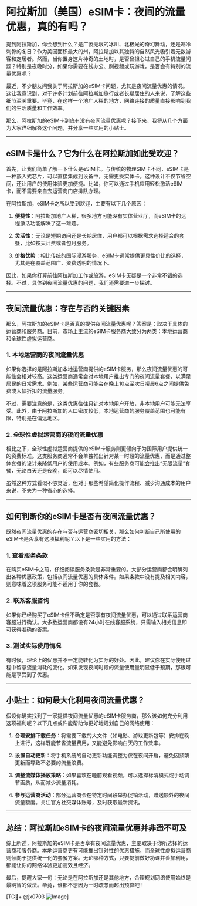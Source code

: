 # 阿拉斯加（美国）eSIM卡：夜间的流量优惠，真的有吗？

提到阿拉斯加，你会想到什么？是广袤无垠的冰川、北极光的奇幻舞动，还是寒冷刺骨的冬日？作为美国面积最大的州，阿拉斯加以其独特的自然风光吸引着无数游客和定居者。然而，当你置身这片神奇的土地时，是否曾担心过自己的手机流量问题？特别是夜晚时分，如果你需要在线办公、刷视频或玩游戏，是否会有特别的流量优惠呢？

最近，不少朋友问我关于阿拉斯加的eSIM卡问题，尤其是夜间流量优惠的情况。这让我意识到，对于许多计划前往阿拉斯加旅行或者长期居住的人来说，了解这些细节至关重要。毕竟，在这样一个地广人稀的地方，网络连接的质量直接影响到我们的生活质量和工作效率。

那么，阿拉斯加的eSIM卡到底有没有夜间流量优惠呢？接下来，我将从几个方面为大家详细解答这个问题，并分享一些实用的小贴士。

---

## eSIM卡是什么？它为什么在阿拉斯加如此受欢迎？

首先，让我们简单了解一下什么是eSIM卡。与传统的物理SIM卡不同，eSIM卡是一种嵌入式芯片，可以直接集成到设备中，无需更换实体卡。这种设计不仅节省空间，还让用户的使用体验更加便捷。比如，你可以通过手机应用轻松激活eSIM卡，而不需要亲自去运营商门店排队办理。

在阿拉斯加，eSIM卡之所以受到欢迎，主要有以下几个原因：

1. **便捷性**：阿拉斯加地广人稀，很多地方可能没有实体营业厅，而eSIM卡的远程激活功能解决了这一难题。
   
2. **灵活性**：无论是短期访问还是长期居住，用户都可以根据需求选择适合的套餐，比如按天计费或者包月服务。

3. **价格优势**：相比传统的国际漫游服务，eSIM卡通常提供更具性价比的选择，尤其是在覆盖范围广、资费透明的情况下。

因此，如果你打算前往阿拉斯加工作或旅游，eSIM卡无疑是一个非常不错的选择。不过，具体到夜间流量优惠的问题，我们还需要进一步探讨。

---

## 夜间流量优惠：存在与否的关键因素

那么，阿拉斯加的eSIM卡是否真的提供夜间流量优惠呢？答案是：取决于具体的运营商和服务商。目前，市场上主流的eSIM卡服务商大致分为两类：本地运营商和全球性虚拟运营商。

### 1. 本地运营商的夜间流量优惠

如果你选择的是阿拉斯加本地运营商提供的eSIM卡服务，那么夜间流量优惠的可能性会相对较高。这类运营商通常会对本地用户推出专门的夜间流量套餐，以满足居民的日常需求。例如，某些运营商可能会在晚上10点至次日凌晨6点之间提供免费或大幅折扣的流量服务。

不过，需要注意的是，这类优惠往往只针对本地用户开放，非本地用户可能无法享受。此外，由于阿拉斯加的人口密度较低，本地运营商的服务覆盖范围也可能有限，特别是在偏远地区。

### 2. 全球性虚拟运营商的夜间流量优惠

相比之下，全球性虚拟运营商提供的eSIM卡服务则更倾向于为国际用户提供统一的资费标准。这类服务商通常不会单独推出针对某一时段的流量优惠，而是通过整体套餐的设计来降低用户的使用成本。例如，有些服务商可能会推出“无限流量”套餐，无论白天还是夜晚，都可以尽情使用。

虽然这种方式看似不够灵活，但对于那些希望简化操作流程、减少沟通成本的用户来说，不失为一种省心的选择。

---

## 如何判断你的eSIM卡是否有夜间流量优惠？

既然夜间流量优惠的存在与否与运营商密切相关，那么如何判断自己所使用的eSIM卡是否享有这项福利呢？以下是一些实用的方法：

### 1. 查看服务条款

在购买eSIM卡之前，仔细阅读服务条款是非常重要的。大部分运营商都会明确列出各种优惠政策，包括夜间流量优惠的具体条件。如果条款中没有提及相关内容，则意味着这项服务可能不适用于你的套餐。

### 2. 联系客服咨询

如果你已经购买了eSIM卡但不确定是否享有夜间流量优惠，可以通过联系运营商客服进行确认。大多数运营商都设有24小时在线客服系统，只需输入相关信息即可获得准确的答案。

### 3. 测试实际使用情况

有时候，理论上的优惠并不一定能转化为实际的好处。因此，建议你在实际使用过程中留意流量消耗的变化。如果发现夜间时段的流量使用量明显低于预期，那很可能是享受到了优惠。

---

## 小贴士：如何最大化利用夜间流量优惠？

假设你确实找到了一家提供夜间流量优惠的eSIM卡服务商，那么该如何充分利用这项福利呢？以下几点或许能帮助你更好地规划自己的网络使用：

1. **合理安排下载任务**：将需要下载的大文件（如电影、游戏更新包等）安排在晚上进行，这样既能节省流量费用，又能避免影响白天的工作效率。

2. **设置自动更新**：将手机系统的自动更新功能调整为仅在夜间开启，避免因频繁更新而导致不必要的流量浪费。

3. **调整流媒体播放策略**：如果喜欢在睡前观看视频，可以选择标清模式或手动调节画质，从而减少流量消耗。

4. **参与运营商活动**：部分运营商会在特定时间段举办促销活动，赠送额外的夜间流量额度。关注官方社交媒体账号，及时获取最新资讯。

---

## 总结：阿拉斯加eSIM卡的夜间流量优惠并非遥不可及

综上所述，阿拉斯加的eSIM卡是否享有夜间流量优惠，主要取决于你所选择的运营商和服务商。本地运营商更有可能推出针对性的优惠措施，而全球性虚拟运营商则倾向于提供统一化的套餐方案。无论哪种方式，只要提前做好功课并善加利用，都能让你的网络体验更加高效且经济。

最后，提醒大家一句：无论是在阿拉斯加还是其他地方，合理规划网络使用始终是最明智的做法。毕竟，谁都不想因为一时疏忽而超出预算吧！

[TG💪+ @jx0703 ![Image](https://github.com/user-attachments/assets/dbca1d08-cadb-493c-b0ec-ad6f7a83f270)]